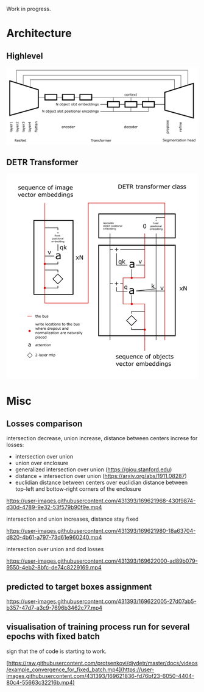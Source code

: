 Work in progress.

# Architecture

## Highlevel

![high level architecture](docs/images/high_level_architecture.png)

## DETR Transformer 

![detr transformer architecture](docs/images/detr_transformer_architecture.jpeg)

# Misc

## Losses comparison

intersection decrease, union increase, distance between centers increse for losses:
- intersection over union
- union over enclosure
- generalized intersection over union (https://giou.stanford.edu)
- distance + intersection over union (https://arxiv.org/abs/1911.08287)
- euclidian distance between centers over euclidian distance between top-left and bottow-right corners of the enclosure

https://user-images.githubusercontent.com/431393/169621968-430f9874-d30d-4789-9e32-53f579b90f9e.mp4

intersection and union increases, distance stay fixed

https://user-images.githubusercontent.com/431393/169621980-18a63704-d820-4b61-a797-73d61e960240.mp4


intersection over union and dod losses

https://user-images.githubusercontent.com/431393/169622000-ad89b079-9550-4eb2-8bfc-de74c8229169.mp4


## predicted to target boxes assignment 

https://user-images.githubusercontent.com/431393/169622005-27d07ab5-b357-47d7-a3c9-7696b3462c77.mp4


## visualisation of training process run for several epochs with fixed batch 

sign that the of code is starting to work.

[https://raw.githubusercontent.com/protsenkovi/diydetr/master/docs/videos/example_convergence_for_fixed_batch.mp4](https://user-images.githubusercontent.com/431393/169621836-fd76bf23-6050-4404-80c4-55663c32216b.mp4)
